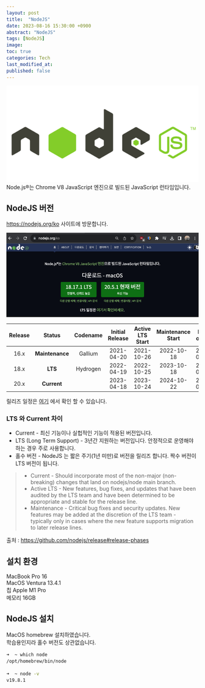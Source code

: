 ```yaml
---
layout: post
title:  "NodeJS"
date: 2023-08-16 15:30:00 +0900
abstract: "NodeJS"
tags: [NodeJS]
image:
toc: true
categories: Tech
last_modified_at: 
published: false
---
```


![NodeJS Logo](/assets/article_images/2023-08-16-NodeJS/NodeJS_logo.png)
Node.js®는 Chrome V8 JavaScript 엔진으로 빌드된 JavaScript 런타임입니다.




## NodeJS 버전  

https://nodejs.org/ko 사이트에 방문합니다.  

![nodeJS](/assets/article_images/2023-08-16-NodeJS/NodeJS_01.png)

| Release  | Status              | Codename     |Initial Release | Active LTS Start | Maintenance Start | End-of-life               |
| :--:     | :---:               | :---:        | :---:          | :---:            | :---:             | :---:                     |
| 16.x | **Maintenance**     | Gallium  | 2021-04-20     | 2021-10-26       | 2022-10-18        | 2023-09-11 |
| 18.x | **LTS**             | Hydrogen | 2022-04-19     | 2022-10-25       | 2023-10-18        | 2025-04-30                |
| 20.x | **Current**         |              | 2023-04-18     | 2023-10-24       | 2024-10-22        | 2026-04-30                |

릴리즈 일정은 [여기](https://github.com/nodejs/release#release-schedule) 에서 확인 할 수 있습니다. 

### LTS 와 Current 차이
* Current - 최신 기능이나 실헙적인 기능이 적용된 버전입니다. 
* LTS (Long Term Support) - 3년간 지원하는 버전입니다. 안정적으로 운영해야 하는 경우 주로 사용합니다. 
* 홀수 버전 - NodeJS 는 짧은 주기(1년 미만)로 버전을 릴리즈 합니다. 짝수 버전이 LTS 버전이 됩니다.


> * Current - Should incorporate most of the non-major (non-breaking) changes that land on nodejs/node main branch.  
> * Active LTS - New features, bug fixes, and updates that have been audited by the LTS team and have been determined to be appropriate and stable for the release line.
> * Maintenance - Critical bug fixes and security updates. New features may be added at the discretion of the LTS team - typically only in cases where the new feature supports migration to later release lines.  

출처 : https://github.com/nodejs/release#release-phases


## 설치 환경

MacBook Pro 16  
MacOS Ventura 13.4.1  
칩 Apple M1 Pro  
메모리 16GB 

## NodeJS 설치

MacOS homebrew 설치하였습니다.   
학습용인지라 홀수 버전도 상관없습니다.   

```bash
➜  ~ which node
/opt/homebrew/bin/node

➜  ~ node -v  
v19.8.1
```


